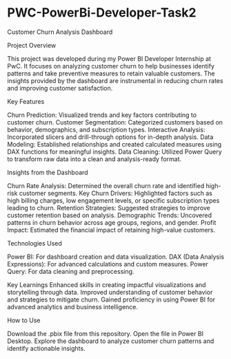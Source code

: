 # PWC-PowerBi-Developer-Task2

Customer Churn Analysis Dashboard

Project Overview

This project was developed during my Power BI Developer Internship at PwC.
It focuses on analyzing customer churn to help businesses identify patterns
and take preventive measures to retain valuable customers. 
The insights provided by the dashboard are instrumental
in reducing churn rates and improving customer satisfaction.

Key Features

Churn Prediction: Visualized trends and key factors contributing to customer churn.
Customer Segmentation: Categorized customers based on behavior, demographics, and subscription types.
Interactive Analysis: Incorporated slicers and drill-through options for in-depth analysis.
Data Modeling: Established relationships and created calculated measures using DAX functions for meaningful insights.
Data Cleaning: Utilized Power Query to transform raw data into a clean and analysis-ready format.

Insights from the Dashboard

Churn Rate Analysis: Determined the overall churn rate and identified high-risk customer segments.
Key Churn Drivers: Highlighted factors such as high billing charges, low engagement levels,
or specific subscription types leading to churn.
Retention Strategies: Suggested strategies to improve customer retention based on analysis.
Demographic Trends: Uncovered patterns in churn behavior across age groups, regions, and gender.
Profit Impact: Estimated the financial impact of retaining high-value customers.

Technologies Used

Power BI: For dashboard creation and data visualization.
DAX (Data Analysis Expressions): For advanced calculations and custom measures.
Power Query: For data cleaning and preprocessing.

Key Learnings
Enhanced skills in creating impactful visualizations and storytelling through data.
Improved understanding of customer behavior and strategies to mitigate churn.
Gained proficiency in using Power BI for advanced analytics and business intelligence.

How to Use

Download the .pbix file from this repository.
Open the file in Power BI Desktop.
Explore the dashboard to analyze customer churn patterns and identify actionable insights.

